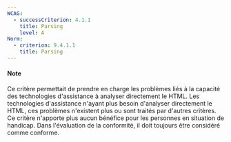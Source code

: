 ```yaml
---
WCAG:
  - successCriterion: 4.1.1
    title: Parsing
    level: A
Norm:
  - criterion: 9.4.1.1
    title: Parsing
---
```


#### Note 

Ce critère permettait de prendre en charge les problèmes liés à la capacité des technologies d'assistance à analyser directement le HTML. Les technologies d'assistance n'ayant plus besoin d'analyser directement le HTML, ces problèmes n'existent plus ou sont traités par d'autres critères. Ce critère n'apporte plus aucun bénéfice pour les personnes en situation de handicap. Dans l'évaluation de la conformité, il doit toujours être considéré comme conforme.